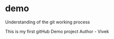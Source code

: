 # demo
Understanding of the git working process

This is my first gitHub Demo project Author - Vivek
